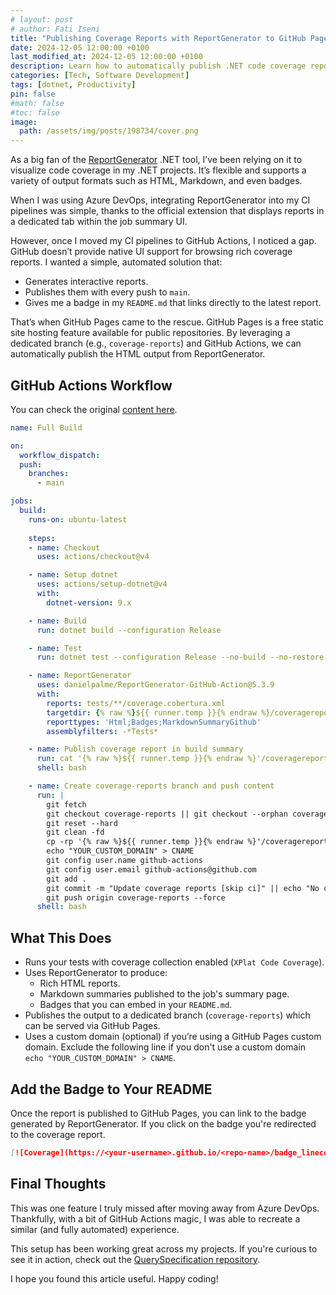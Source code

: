 ```yaml
---
# layout: post
# author: Fati Iseni
title: "Publishing Coverage Reports with ReportGenerator to GitHub Pages"
date: 2024-12-05 12:00:00 +0100
last_modified_at: 2024-12-05 12:00:00 +0100
description: Learn how to automatically publish .NET code coverage reports to GitHub Pages using ReportGenerator and GitHub Actions.
categories: [Tech, Software Development]
tags: [dotnet, Productivity]
pin: false
#math: false
#toc: false
image:
  path: /assets/img/posts/198734/cover.png
---
```


As a big fan of the [ReportGenerator](https://github.com/danielpalme/ReportGenerator) .NET tool, I’ve been relying on it to visualize code coverage in my .NET projects. It’s flexible and supports a variety of output formats such as HTML, Markdown, and even badges.

When I was using Azure DevOps, integrating ReportGenerator into my CI pipelines was simple, thanks to the official extension that displays reports in a dedicated tab within the job summary UI.

However, once I moved my CI pipelines to GitHub Actions, I noticed a gap. GitHub doesn’t provide native UI support for browsing rich coverage reports. I wanted a simple, automated solution that:

* Generates interactive reports.
* Publishes them with every push to `main`.
* Gives me a badge in my `README.md` that links directly to the latest report.

That’s when GitHub Pages came to the rescue. GitHub Pages is a free static site hosting feature available for public repositories. By leveraging a dedicated branch (e.g., `coverage-reports`) and GitHub Actions, we can automatically publish the HTML output from ReportGenerator.

## GitHub Actions Workflow

You can check the original [content here](https://github.com/fiseni/QuerySpecification/blob/main/.github/workflows/build.yml).

```yaml
name: Full Build

on: 
  workflow_dispatch:
  push:
    branches:
      - main

jobs:
  build:
    runs-on: ubuntu-latest
    
    steps:
    - name: Checkout
      uses: actions/checkout@v4

    - name: Setup dotnet
      uses: actions/setup-dotnet@v4
      with:
        dotnet-version: 9.x

    - name: Build
      run: dotnet build --configuration Release

    - name: Test
      run: dotnet test --configuration Release --no-build --no-restore --collect:"XPlat Code Coverage"

    - name: ReportGenerator
      uses: danielpalme/ReportGenerator-GitHub-Action@5.3.9
      with:
        reports: tests/**/coverage.cobertura.xml
        targetdir: {% raw %}${{ runner.temp }}{% endraw %}/coveragereport
        reporttypes: 'Html;Badges;MarkdownSummaryGithub'
        assemblyfilters: -*Tests*

    - name: Publish coverage report in build summary
      run: cat '{% raw %}${{ runner.temp }}{% endraw %}'/coveragereport/SummaryGithub.md >> $GITHUB_STEP_SUMMARY
      shell: bash

    - name: Create coverage-reports branch and push content
      run: |
        git fetch
        git checkout coverage-reports || git checkout --orphan coverage-reports
        git reset --hard
        git clean -fd
        cp -rp '{% raw %}${{ runner.temp }}{% endraw %}'/coveragereport/* ./
        echo "YOUR_CUSTOM_DOMAIN" > CNAME
        git config user.name github-actions
        git config user.email github-actions@github.com
        git add .
        git commit -m "Update coverage reports [skip ci]" || echo "No changes to commit"
        git push origin coverage-reports --force
      shell: bash
```

## What This Does

* Runs your tests with coverage collection enabled (`XPlat Code Coverage`).
* Uses ReportGenerator to produce:
  * Rich HTML reports.
  * Markdown summaries published to the job's summary page.
  * Badges that you can embed in your `README.md`.
* Publishes the output to a dedicated branch (`coverage-reports`) which can be served via GitHub Pages.
* Uses a custom domain (optional) if you’re using a GitHub Pages custom domain. Exclude the following line if you don't use a custom domain `echo "YOUR_CUSTOM_DOMAIN" > CNAME`.

## Add the Badge to Your README

Once the report is published to GitHub Pages, you can link to the badge generated by ReportGenerator. If you click on the badge you're redirected to the coverage report.

```md
[![Coverage](https://<your-username>.github.io/<repo-name>/badge_linecoverage.svg)](https://<your-username>.github.io/<repo-name>)
```

## Final Thoughts

This was one feature I truly missed after moving away from Azure DevOps. Thankfully, with a bit of GitHub Actions magic, I was able to recreate a similar (and fully automated) experience.

This setup has been working great across my projects. If you're curious to see it in action, check out the [QuerySpecification repository](https://github.com/fiseni/QuerySpecification).

I hope you found this article useful. Happy coding!
